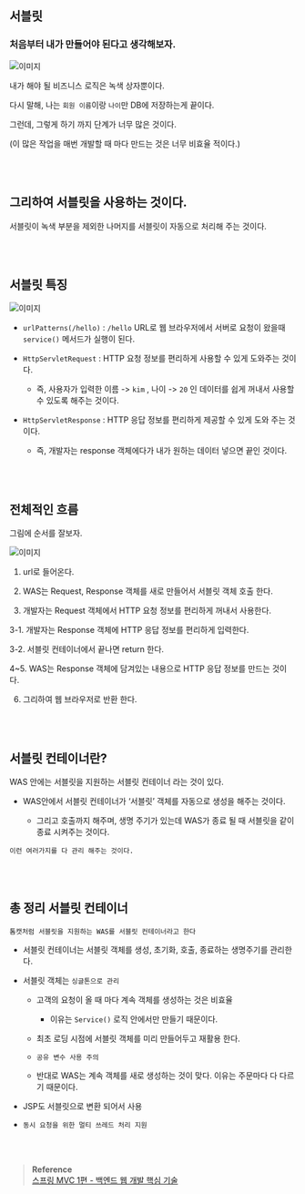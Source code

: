 ## 서블릿



### 처음부터 내가 만들어야 된다고 생각해보자. 

![이미지](/programming/img/서3.PNG)

내가 해야 될 비즈니스 로직은 녹색 상자뿐이다. 

다시 말해, 나는 `회원 이름`이랑 `나이`만 DB에 저장하는게 끝이다.

그런데, 그렇게 하기 까지 단계가 너무 많은 것이다.


(이 많은 작업을 매번 개발할 때 마다 만드는 것은 너무 비효율 적이다.)

<br/><br/>

## 그리하여 서블릿을 사용하는 것이다.

서블릿이 녹색 부분을 제외한 나머지를 서블릿이 자동으로 처리해 주는 것이다.



<br/><br/>

## 서블릿 특징

![이미지](/programming/img/서4.PNG)

- `urlPatterns(/hello)` : `/hello` URL로 웹 브라우저에서 서버로 요청이 왔을때 `service()` 메서드가 실행이 된다.



- `HttpServletRequest` : HTTP 요청 정보를 편리하게 사용할 수 있게 도와주는 것이다.
    - 즉, 사용자가 입력한 이름 -> `kim` , 나이 -> `20` 인 데이터를 쉽게 꺼내서 사용할 수 있도록 해주는 것이다.


- `HttpServletResponse` : HTTP 응답 정보를 편리하게 제공할 수 있게 도와 주는 것이다. 
    - 즉, 개발자는 response 객체에다가 내가 원하는 데이터 넣으면 끝인 것이다.



<br/><br/>

## 전체적인 흐름

그림에 순서를 잘보자.

![이미지](/programming/img/서5.PNG)

1. url로 들어온다.

2. WAS는 Request, Response 객체를 새로 만들어서 서블릿 객체 호출 한다.

3. 개발자는 Request 객체에서 HTTP 요청 정보를 편리하게 꺼내서 사용한다.

3-1. 개발자는 Response 객체에 HTTP 응답 정보를 편리하게 입력한다.

3-2. 서블릿 컨테이너에서 끝나면 return 한다.

4~5. WAS는 Response 객체에 담겨있는 내용으로 HTTP 응답 정보를 만드는 것이다.

6. 그리하여 웹 브라우저로 반환 한다.



<br/><br/>

## 서블릿 컨테이너란?

WAS 안에는 서블릿을 지원하는 서블릿 컨테이너 라는 것이 있다.
- WAS안에서 서블릿 컨테이너가 ‘서블릿’ 객체를 자동으로 생성을 해주는 것이다.

    - 그리고 호출까지 해주며, 생명 주기가 있는데 WAS가 종료 될 때 서블릿을 같이 종료 시켜주는 것이다. 

```
이런 여러가지를 다 관리 해주는 것이다.
```


<br/><br/>

## 총 정리 서블릿 컨테이너

```
톰캣처럼 서블릿을 지원하는 WAS를 서블릿 컨테이너라고 한다
```

- 서블릿 컨테이너는 서블릿 객체를 생성, 초기화, 호출, 종료하는 생명주기를 관리한다.

- 서블릿 객체는 `싱글톤으로 관리`

    - 고객의 요청이 올 때 마다 계속 객체를 생성하는 것은 비효율

        - 이유는 `Service()` 로직 안에서만 만들기 때문이다.

    - 최초 로딩 시점에 서블릿 객체를 미리 만들어두고 재활용 한다.

    - `공유 변수 사용 주의`

    - 반대로 WAS는 계속 객체를 새로 생성하는 것이 맞다. 이유는 주문마다 다 다르기 때문이다.

- JSP도 서블릿으로 변환 되어서 사용

- `동시 요청을 위한 멀티 쓰레드 처리 지원`



<br/><br/>

>**Reference** <br/>[스프링 MVC 1편 - 백엔드 웹 개발 핵심 기술](https://www.inflearn.com/course/%EC%8A%A4%ED%94%84%EB%A7%81-mvc-1)